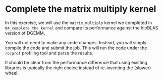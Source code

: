 # Complete the matrix multiply kernel

In this exercise, we will use the `matrix_multiply` kernel we completed in `04_complete_the_kernel` and compare its performance against the hipBLAS version of DGEMM. 

You will not need to make any code changes. Instead, you will simply compile the code and submit the job. This will run the code under the `rocprof` profiling tool and parse the results. 

It should be clear from the performance difference that using existing libraries is typically the right choice instead of re-inventing the (slower) wheel.
